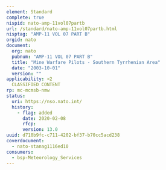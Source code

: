 ```yaml
---
element: Standard
complete: true
nispid: nato-amp-11vol07partb
url: /standard/nato-amp-11vol07partb.html
nisptag: "AMP-11 VOL 07 PART B"
orgid: nato
document:
  org: nato
  pubnum: "AMP-11 VOL 07 PART B"
  title: "Mine Warfare Pilots - Southern Tyrrhenian Area"
  date: "2003-10-01"
  version: ""
applicability: >2
  CLASSIFIED CONTENT
rp: mc-mcmsb-nmw
status:
  uri: https://nso.nato.int/
  history: 
    - flag: added
      date: 2020-02-08
      rfcp: 
      version: 13.0
uuid: d710b9fc-c711-4202-bf37-b70cc5acd238
coverdocument:
  - nato-stanag1116ed10
consumers:
  - bsp-Meteorology_Services
---
```

